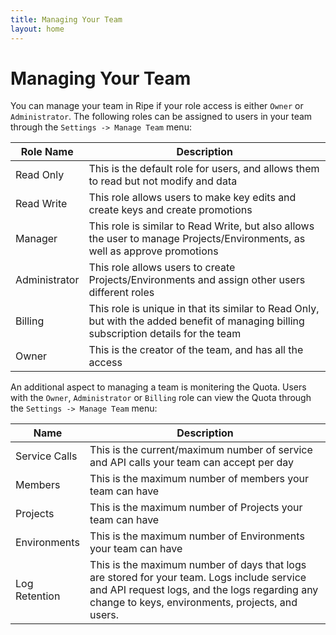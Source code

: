 ```yaml
---
title: Managing Your Team
layout: home
---
```

# Managing Your Team

You can manage your team in Ripe if your role access is either `Owner` or `Administrator`. The following roles can be assigned to users in your team through the `Settings -> Manage Team` menu:

Role Name|Description
-|-
Read Only|This is the default role for users, and allows them to read but not modify and data
Read Write|This role allows users to make key edits and create keys and create promotions
Manager|This role is similar to Read Write, but also allows the user to manage Projects/Environments, as well as approve promotions
Administrator|This role allows users to create Projects/Environments and assign other users different roles
Billing|This role is unique in that its similar to Read Only, but with the added benefit of managing billing subscription details for the team
Owner|This is the creator of the team, and has all the access

An additional aspect to managing a team is monitering the Quota. Users with the `Owner`, `Administrator` or `Billing` role can view the Quota through the `Settings -> Manage Team` menu:

Name|Description
-|-
Service Calls|This is the current/maximum number of service and API calls your team can accept per day
Members|This is the maximum number of members your team can have
Projects|This is the maximum number of Projects your team can have
Environments|This is the maximum number of Environments your team can have
Log Retention|This is the maximum number of days that logs are stored for your team. Logs include service and API request logs, and the logs regarding any change to keys, environments, projects, and users.